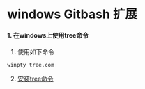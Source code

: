 # windows Gitbash 扩展
#### 1. 在windows上使用tree命令
1. 使用如下命令
```shell
winpty tree.com
```
2. [安装tree命令](https://sourceforge.net/projects/gnuwin32/)

